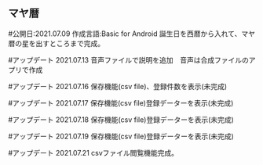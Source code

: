 ## マヤ暦

#公開日:2021.07.09
作成言語:Basic for Android
誕生日を西暦から入れて、マヤ暦の星を出すところまで完成。

#アップデート
2021.07.13 音声ファイルで説明を追加　音声は合成ファイルのアプリで作成

#アップデート
2021.07.16 保存機能(csv file)、登録件数を表示(未完成)

#アップデート
2021.07.17 保存機能(csv file)登録データーを表示(未完成)

#アップデート
2021.07.18 保存機能(csv file)登録データーを表示(未完成)

#アップデート
2021.07.19 保存機能(csv file)登録データーを表示(未完成)

#アップデート
2021.07.21 csvファイル閲覧機能完成。






